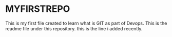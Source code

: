 # MYFIRSTREPO
This is my first file created to learn what is GIT as part of Devops.
This is the readme file under this repository. 
this is the line i added recently. 
